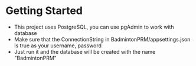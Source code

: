 # Getting Started
- This project uses PostgreSQL, you can use pgAdmin to work with database
- Make sure that the ConnectionString in BadmintonPRM/appsettings.json is true as your username, password
- Just run it and the database will be created with the name "BadmintonPRM"
